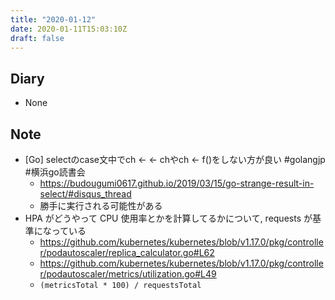 ```yaml
---
title: "2020-01-12"
date: 2020-01-11T15:03:10Z
draft: false
---
```


## Diary

* None

## Note

* [Go] selectのcase文中でch <- <- chやch <- f()をしない方が良い #golangjp #横浜go読書会
  * https://budougumi0617.github.io/2019/03/15/go-strange-result-in-select/#disqus_thread
  * 勝手に実行される可能性がある
* HPA がどうやって CPU 使用率とかを計算してるかについて, requests が基準になっている
  * https://github.com/kubernetes/kubernetes/blob/v1.17.0/pkg/controller/podautoscaler/replica_calculator.go#L62
  * https://github.com/kubernetes/kubernetes/blob/v1.17.0/pkg/controller/podautoscaler/metrics/utilization.go#L49
  * `(metricsTotal * 100) / requestsTotal`
